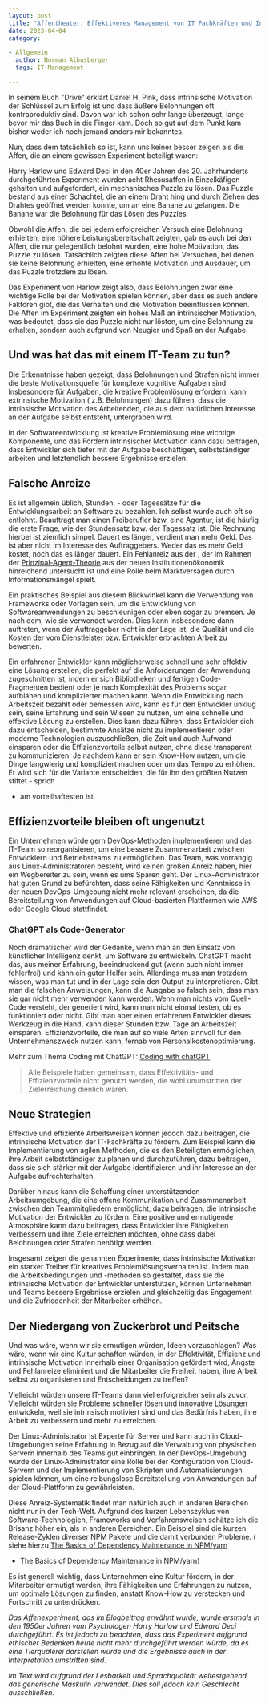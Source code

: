 ```yaml
---
layout: post
title: "Affentheater: Effektiveres Management von IT Fachkräften und Ingenieuren"
date: 2023-04-04
category:

- Allgemein
  author: Norman Albusberger
  tags: IT-Management

---
```

In seinem Buch "Drive" erklärt Daniel H. Pink, dass intrinsische Motivation der Schlüssel zum Erfolg ist und dass äußere
Belohnungen oft kontraproduktiv sind.
Davon war ich schon sehr lange überzeugt, lange bevor mir das Buch in die Finger kam. Doch so gut auf dem Punkt kam
bisher weder ich noch jemand anders mir bekanntes.

Nun, dass dem tatsächlich so ist, kann uns keiner besser zeigen als die Affen, die an einem gewissen Experiment
beteiligt waren:

Harry Harlow und Edward Deci in den 40er Jahren des 20. Jahrhunderts durchgeführten Experiment wurden acht Rhesusaffen
in Einzelkäfigen gehalten und aufgefordert, ein mechanisches Puzzle zu lösen. Das Puzzle bestand aus einer Schachtel,
die an einem Draht hing und durch Ziehen des Drahtes geöffnet werden konnte, um an eine Banane zu gelangen. Die Banane
war die Belohnung für das Lösen des Puzzles.

Obwohl die Affen, die bei jedem erfolgreichen Versuch eine Belohnung erhielten, eine höhere Leistungsbereitschaft
zeigten, gab es auch bei den Affen, die nur gelegentlich belohnt wurden, eine hohe Motivation, das Puzzle zu lösen.
Tatsächlich zeigten diese Affen bei Versuchen, bei denen sie keine Belohnung erhielten, eine erhöhte Motivation und
Ausdauer, um das Puzzle trotzdem zu lösen.

Das Experiment von Harlow zeigt also, dass Belohnungen zwar eine wichtige Rolle bei der Motivation spielen können, aber
dass es auch andere Faktoren gibt, die das Verhalten und die Motivation beeinflussen können. Die Affen im Experiment
zeigten ein hohes Maß an intrinsischer Motivation, was bedeutet, dass sie das Puzzle nicht nur lösten, um eine Belohnung
zu erhalten, sondern auch aufgrund von Neugier und Spaß an der Aufgabe.

## Und was hat das mit einem IT-Team zu tun?

Die Erkenntnisse haben gezeigt, dass Belohnungen und Strafen nicht immer die beste Motivationsquelle für komplexe
kognitive Aufgaben sind. Insbesondere für Aufgaben, die kreative Problemlösung erfordern, kann extrinsische Motivation (
z.B. Belohnungen) dazu führen, dass die intrinsische Motivation des Arbeitenden, die aus dem natürlichen Interesse an
der Aufgabe selbst entsteht, untergraben wird.

In der Softwareentwicklung ist kreative Problemlösung eine wichtige Komponente, und das Fördern intrinsischer Motivation
kann dazu beitragen, dass Entwickler sich tiefer mit der Aufgabe beschäftigen, selbstständiger arbeiten und letztendlich
bessere Ergebnisse erzielen.

## Falsche Anreize

Es ist allgemein üblich, Stunden, - oder Tagessätze für die Entwicklungsarbeit an Software zu bezahlen. Ich selbst wurde
auch oft so entlohnt. Beauftragt man einen Freiberufler bzw. eine Agentur, ist die häufig die erste Frage, wie der
Stundensatz bzw. der Tagessatz ist. Die Rechnung hierbei ist ziemlich simpel. Dauert es länger, verdient man mehr Geld.
Das ist aber nicht im Interesse des Auftraggebers. Weder das es mehr Geld kostet, noch das es länger dauert. Ein
Fehlanreiz aus der , der im Rahmen der [Prinzipal-Agent-Theorie](https://de.wikipedia.org/wiki/Prinzipal-Agent-Theorie)
aus der neuen Institutionenökonomik hinreichend untersucht ist und eine Rolle beim Marktversagen durch
Informationsmängel spielt.

Ein praktisches Beispiel aus diesem Blickwinkel kann die Verwendung von Frameworks oder Vorlagen sein, um die
Entwicklung von Softwareanwendungen zu beschleunigen oder eben sogar zu bremsen. Je nach dem, wie sie verwendet werden.
Dies kann insbesondere dann auftreten, wenn der Auftraggeber nicht in der Lage ist, die Qualität und die Kosten der vom
Dienstleister bzw. Entwickler erbrachten Arbeit zu bewerten.

Ein erfahrener Entwickler kann möglicherweise schnell und sehr effektiv eine Lösung erstellen, die perfekt auf die
Anforderungen der Anwendung zugeschnitten ist, indem er sich Bibliotheken und fertigen Code-Fragmenten bedient oder je
nach Komplexität des Problems sogar aufblähen und komplizierter machen kann. Wenn die Entwicklung nach Arbeitszeit
bezahlt oder bemessen wird, kann es für den Entwickler unklug sein, seine Erfahrung und sein Wissen zu nutzen, um eine
schnelle und effektive Lösung zu erstellen.
Dies kann dazu führen, dass Entwickler sich dazu entscheiden, bestimmte Ansätze nicht zu implementieren oder moderne
Technologien auszuschließen, die Zeit und auch Aufwand einsparen oder die Effizienzvorteile selbst nutzen, ohne diese
transparent zu kommunizieren. Je nachdem kann er sein Know-How nutzen, um die Dinge langwierig und kompliziert machen
oder um das Tempo zu erhöhen. Er wird sich für die Variante entscheiden, die für ihn den größten Nutzen stiftet - sprich
- am vorteilhaftesten ist.

## Effizienzvorteile bleiben oft ungenutzt

Ein Unternehmen würde gern DevOps-Methoden implementieren und das IT-Team so reorganisieren, um eine bessere Zusammenarbeit zwischen Entwicklern und Betriebsteams zu ermöglichen. Das Team, was vorrangig aus Linux-Administratoren
besteht, wird keinen großen Anreiz haben, hier ein Wegbereiter zu sein, wenn es ums Sparen geht.
Der Linux-Administrator hat guten Grund zu befürchten, dass seine Fähigkeiten und Kenntnisse in der neuen
DevOps-Umgebung nicht mehr relevant erscheinen, da die Bereitstellung von Anwendungen auf Cloud-basierten Plattformen
wie AWS oder Google Cloud stattfindet.

### ChatGPT als Code-Generator

Noch dramatischer wird der Gedanke, wenn man an den Einsatz von künstlicher Intelligenz denkt, um Software zu
entwickeln. ChatGPT macht das, aus meiner Erfahrung, beeindruckend gut (wenn auch nicht immer fehlerfrei) und kann ein guter Helfer sein.
Allerdings muss man trotzdem wissen, was man tut und in der Lage sein den Output zu interpretieren. Gibt man die
falschen Anweisungen, kann die Ausgabe so falsch sein, dass man sie gar nicht mehr verwenden kann werden. Wenn man
nichts vom Quell-Code versteht, der generiert wird, kann man nicht einmal testen, ob es funktioniert oder nicht. Gibt
man aber einen erfahrenen Entwickler dieses Werkzeug in die Hand,
kann dieser Stunden bzw. Tage an Arbeitszeit einsparen. Effizienzvorteile, die man auf so viele Arten sinnvoll für den
Unternehmenszweck nutzen kann, fernab von Personalkostenoptimierung.

Mehr zum Thema Coding mit
ChatGPT: [Coding with chatGPT](https://medium.com/@tanyamarleytsui/coding-with-chatgpt-b50ab3fcb45f)

> Alle Beispiele haben gemeinsam, dass Effektivitäts- und Effizienzvorteile nicht genutzt werden, die wohl unumstritten
> der Zielerreichung dienlich wären.

## Neue Strategien

Effektive und effiziente Arbeitsweisen können jedoch dazu beitragen, die intrinsische Motivation der IT-Fachkräfte zu
fördern. Zum Beispiel kann die Implementierung von agilen Methoden, die es den Beteiligten ermöglichen, ihre Arbeit
selbstständiger zu planen und durchzuführen, dazu beitragen, dass sie sich stärker mit der Aufgabe identifizieren und
ihr Interesse an der Aufgabe aufrechterhalten.

Darüber hinaus kann die Schaffung einer unterstützenden Arbeitsumgebung, die eine offene Kommunikation und
Zusammenarbeit zwischen den Teammitgliedern ermöglicht, dazu beitragen, die intrinsische Motivation der Entwickler zu
fördern. Eine positive und ermutigende Atmosphäre kann dazu beitragen, dass Entwickler ihre Fähigkeiten verbessern und
ihre Ziele erreichen möchten, ohne dass dabei Belohnungen oder Strafen benötigt werden.

Insgesamt zeigen die genannten Experimente, dass intrinsische Motivation ein starker Treiber für kreatives
Problemlösungsverhalten ist. Indem man die Arbeitsbedingungen und -methoden so gestaltet, dass sie die intrinsische
Motivation der Entwickler unterstützen, können Unternehmen und Teams bessere Ergebnisse erzielen und gleichzeitig das
Engagement und die Zufriedenheit der Mitarbeiter erhöhen.

## Der Niedergang von Zuckerbrot und Peitsche

Und was wäre, wenn wir sie ermutigen würden, Ideen vorzuschlagen? Was wäre, wenn wir eine Kultur schaffen würden, in der
Effektivität, Effizienz und intrinsische Motivation innerhalb einer Organisation gefördert wird, Ängste und Fehlanreize
eliminiert und die Mitarbeiter die Freiheit haben, ihre Arbeit selbst zu organisieren und Entscheidungen zu treffen?

Vielleicht würden unsere IT-Teams dann viel erfolgreicher sein als zuvor. Vielleicht würden sie Probleme schneller lösen
und innovative Lösungen entwickeln, weil sie intrinsisch motiviert sind und das Bedürfnis haben, ihre Arbeit zu
verbessern und mehr zu erreichen.

Der Linux-Administrator ist Experte für Server und kann auch in Cloud-Umgebungen seine Erfahrung in Bezug auf die
Verwaltung von physischen Servern innerhalb des Teams gut einbringen. In der DevOps-Umgebung würde der
Linux-Administrator eine Rolle bei der Konfiguration von Cloud-Servern und der Implementierung von Skripten und
Automatisierungen spielen können, um eine reibungslose Bereitstellung von Anwendungen auf der Cloud-Plattform zu
gewährleisten.

Diese Anreiz-Systematik findet man natürlich auch in anderen Bereichen nicht nur in der Tech-Welt. Aufgrund des kurzen
Lebenszyklus von Software-Technologien, Frameworks und Verfahrensweisen schätze ich die Brisanz höher ein, als in
anderen Bereichen. Ein Beispiel sind die kurzen Release-Zyklen diverser NPM Pakete und die damit verbunden Probleme. (
siehe
hierzu [The Basics of Dependency Maintenance in NPM/yarn](https://dev.to/th0rgall/the-basics-of-dependency-maintenance-in-npm-yarn-4c1l)
- The Basics of Dependency Maintenance in NPM/yarn)

Es ist generell wichtig, dass Unternehmen eine Kultur fördern, in der Mitarbeiter ermutigt werden, ihre Fähigkeiten und
Erfahrungen zu nutzen, um optimale Lösungen zu finden, anstatt Know-How zu verstecken und Fortschritt zu unterdrücken.

*Das Affenexperiment, das im Blogbeitrag erwähnt wurde, wurde erstmals in den 1950er Jahren vom Psychologen Harry Harlow
und Edward Deci durchgeführt. Es ist jedoch zu beachten, dass das Experiment aufgrund ethischer Bedenken heute nicht
mehr durchgeführt werden würde, da es eine Tierquälerei darstellen würde und die Ergebnisse auch in der Interpretation
umstritten sind.*

*Im Text wird aufgrund der Lesbarkeit und Sprachqualität weitestgehend das generische Maskulin verwendet. Dies soll
jedoch kein Geschlecht ausschließen.* 
